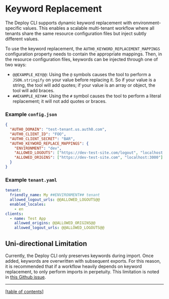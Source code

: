# Keyword Replacement

The Deploy CLI supports dynamic keyword replacement with environment-specific values. This enables a scalable multi-tenant workflow where all tenants share the same resource configuration files but inject subtly different values.

To use the keyword replacement, the `AUTH0_KEYWORD_REPLACEMENT_MAPPINGS` configuration property needs to contain the appropriate mappings. Then, in the resource configuration files, keywords can be injected through one of two ways:

- `@@EXAMPLE_KEY@@`: Using the `@` symbols causes the tool to perform a `JSON.stringify` on your value before replacing it. So if your value is a string, the tool will add quotes; if your value is an array or object, the tool will add braces.
- `##EXAMPLE_KEY##`: Using the `#` symbol causes the tool to perform a literal replacement; it will not add quotes or braces.

### Example `config.json`

```json
{
  "AUTH0_DOMAIN": "test-tenant.us.auth0.com",
  "AUTH0_CLIENT_ID": "FOO",
  "AUTH0_CLIENT_SECRET": "BAR",
  "AUTH0_KEYWORD_REPLACE_MAPPINGS": {
    "ENVIRONMENT": "dev",
    "ALLOWED_LOGOUTS": ["https://dev-test-site.com/logout", "localhost:3000/logout"],
    "ALLOWED_ORIGINS": ["https://dev-test-site.com", "localhost:3000"]
  }
}
```

### Example `tenant.yaml`

```yaml
tenant:
  friendly_name: My ##ENVIRONMENT## tenant
  allowed_logout_urls: @@ALLOWED_LOGOUTS@@
  enabled_locales:
    - en
clients:
  - name: Test App
    allowed_origins: @@ALLOWED_ORIGINS@@
    allowed_logout_urls: @@ALLOWED_LOGOUTS@@
```

## Uni-directional Limitation

Currently, the Deploy CLI only preserves keywords during import. Once added, keywords are overwritten with subsequent exports. For this reason, it is recommended that if a workflow heavily depends on keyword replacement, to only perform imports in perpetuity. This limitation is noted in [this Github issue](https://github.com/auth0/auth0-deploy-cli/issues/328).

---

[[table of contents]](../README.md#documentation)
